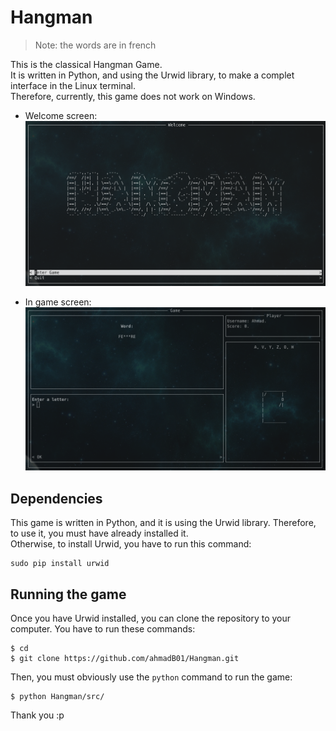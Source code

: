 # Hangman
>Note: the words are in french  

This is the classical Hangman Game.  
It is written in Python, and using the Urwid library, to make a complet interface in the Linux terminal.  
Therefore, currently, this game does not work on Windows.   

* Welcome screen:
![Welcome menu](screenshots/welcome.png)

* In game screen:
![In game](screenshots/ingame.png)

## Dependencies

This game is written in Python, and it is using the Urwid library. Therefore, to use it, you must have already installed it.  
Otherwise, to install Urwid, you have to run this command:
```
sudo pip install urwid
```

## Running the game

Once you have Urwid installed, you can clone the repository to your computer. You have to run these commands:
```
$ cd
$ git clone https://github.com/ahmadB01/Hangman.git
```
Then, you must obviously use the `python` command to run the game:
```
$ python Hangman/src/
```
    
Thank you :p
